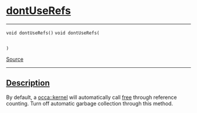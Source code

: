 
<h1 id="dont-use-refs">
 <a href="#/api/kernel/dontUseRefs" class="anchor">
   <span>dontUseRefs</span>
  </a>
</h1>

<div class="signature">

<hr>

  <div class="definition-container">
    <div class="definition">
      <code class="desktop-only"><span class="token keyword">void</span> dontUseRefs()</code>
      <code class="mobile-only"><span class="token keyword">void</span> dontUseRefs(
    
)</code>
      <div class="flex-spacing"></div>
      <a href="https://github.com/libocca/occa/blob/7d02eac1/include/occa/core/kernel.hpp#L87" target="_blank">Source</a>
    </div>
    
  </div>

  <hr>
</div>


<h2 id="description">
 <a href="#/api/kernel/dontUseRefs?id=description" class="anchor">
   <span>Description</span>
  </a>
</h2>

By default, a [occa::kernel](/api/kernel/) will automatically call [free](/api/kernel/free) through reference counting.
Turn off automatic garbage collection through this method.
